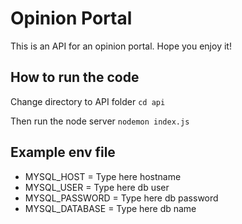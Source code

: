 # Opinion Portal
This is an API for an opinion portal. Hope you enjoy it!

## How to run the code

Change directory to API folder
`cd api`

Then run the node server
`nodemon index.js`

## Example env file 
* MYSQL_HOST = Type here hostname
* MYSQL_USER = Type here db user
* MYSQL_PASSWORD = Type here db password
* MYSQL_DATABASE = Type here db name
